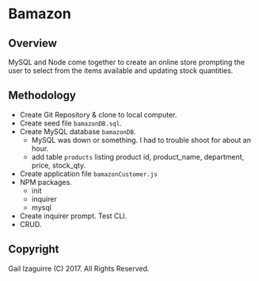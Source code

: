 # Bamazon

## Overview
MySQL and Node come together to create an online store prompting the user to select from the items available and updating stock quantities.


## Methodology
  * Create Git Repository & clone to local computer.
  * Create seed file `bamazonDB.sql`.
  * Create MySQL database `bamazonDB`.
      * MySQL was down or something.  I had to trouble shoot for about an hour.
      * add table `products` listing product id, product_name, department, price, stock_qty.
  * Create application file `bamazonCustomer.js`
  * NPM packages.
      * init
      * inquirer
      * mysql
  * Create inquirer prompt.  Test CLI.
  * CRUD.
















## Copyright

  Gail Izaguirre (C) 2017. All Rights Reserved.
